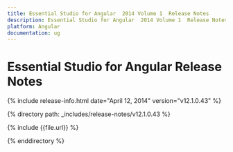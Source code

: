 ```yaml
---
title: Essential Studio for Angular  2014 Volume 1  Release Notes  
description: Essential Studio for Angular  2014 Volume 1  Release Notes  
platform: Angular
documentation: ug
---
```


# Essential Studio for Angular  Release Notes  

{% include release-info.html date="April 12, 2014"  version="v12.1.0.43" %} 


{% directory path: _includes/release-notes/v12.1.0.43 %}

{% include {{file.url}} %}

{% enddirectory %}